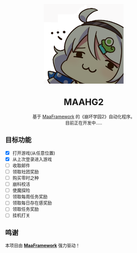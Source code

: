 <!-- markdownlint-disable MD033 MD041 -->
<p align="center">
  <img alt="LOGO" src="images/MAAHG2_logo.png" width="256" height="256" />
</p>

<div align="center">

# MAAHG2

基于 [MaaFramework](https://github.com/MaaXYZ/MaaFramework) 的《崩坏学园2》自动化程序。  
目前正在开发中.....
</div>

## 目标功能
- [X] 打开游戏(从任意位置)
- [X] 从上次登录进入游戏
- [ ] 收取邮件
- [ ] 领取社团奖励
- [ ] 购买零时之种
- [ ] 崩科校活
- [ ] 使魔探险
- [ ] 领取每周任务奖励
- [ ] 领取每日存在感奖励
- [ ] 领取任务奖励
- [ ] 挂机打关

## 鸣谢

本项目由 **[MaaFramework](https://github.com/MaaXYZ/MaaFramework)** 强力驱动！
